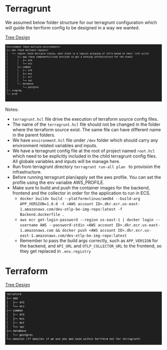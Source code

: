 
# Terragrunt

We assumed below folder structure for our terragrunt configuration which will guide the terrform config to be designed in a way we wanted.

[Tree Design](https://tree.nathanfriend.io/?s=(%27optKs!(%27fancy!true~fullPath3~trailFSlash3~rootDot3)~H(%27H%27E6-e6s%7D0dev-regKs%7DA*%20regK-7s%2C%20each%207JsGlogical%20groupF%20of9%20based%208Cheir%20lif2cycle%7D.Bpp5comp8ents%2Fcloud%20servicesCo%20getGworkF9structur2forCh27%7D***4%20comm84*ecrLvpc.%20databaseLpostgres0stagF0prod%27)~versK!%271%27)*I%20-5multipl2.A**0AI2e%203!false4LalbLecs.5%20%7Bhav26nvir8ment7stack8on9JnfraA%5CnGaC%20tFingGB%20Hsource!I%20%20J%20iKi8L.*%01LKJIHGFCBA987654320.-*)

![Terragrunt Folder Structure](./terragrunt-tree-design.png)

Notes:
   - `terragrunt.hcl` file drive the execution of terraform source config files. 
   - The name of the `terragrunt.hcl` file should not be changed in the folder where the terraform source exist. The same file can have different name in the parent folders. 
   - We have `environment.hcl` file under `/dev` folder which should carry any environment related variables and inputs.
   - We have a terragrunt config file at the root of project named `root.hcl` which need to be explicitly included in the child terragrunt config files. All globale variables and inputs will be manage here.
   - Run from terragrunt directory `terragrunt run-all plan ` to provision the infrastructure.
   - Before running terragrunt plan/apply set the aws profile. You can set the profile using the env variable AWS_PROFILE.
   - Make sure to build and push the container images for the backend, frontend and the collector in order for the application to run in ECS.
      - `docker buildx build --platform=linux/amd64 --build-arg APP_VERSION=1.0.0 -t <AWS account ID>.dkr.ecr.us-east-1.amazonaws.com/dev-otlp-be-img-repo:latest -f Backend.dockerfile .`
      - `aws ecr get-login-password --region us-east-1 | docker login --username AWS --password-stdin <AWS account ID>.dkr.ecr.us-east-1.amazonaws.com && docker push <AWS account ID>.dkr.ecr.us-east-1.amazonaws.com/dev-otlp-be-img-repo:latest`
      - Remember to pass the build args correctly, such as `APP_VERSION` for the backend, and `API_URL` and `OTLP_COLLECTOR_URL` to the frontend, so they get replaced in `.env.registry`

# Terraform

[Tree Design](https://tree.nathanfriend.io/?s=(%27options!(%27fancy!true~fullPath.~trailingSlash.~rootDot.)~6(%276%274aform*app2*common2-ecr-vpc*storage-postgres*0%7BTf%200if%20w3us3on3and%20used%20within5form%20not%20for5agrunt%7D7%27)~version!%271%27)*7%20%20-*%20.!false0modules%202-alb-ecs3e5terr5%2046source!7%5Cn%017654320.-*)

![Terraform Folder Structure](./terrform-tree-design.png)

